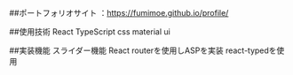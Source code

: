 ##ポートフォリオサイト
：https://fumimoe.github.io/profile/

##使用技術
React
TypeScript
css
material ui


##実装機能
スライダー機能
React routerを使用しASPを実装
react-typedを使用
